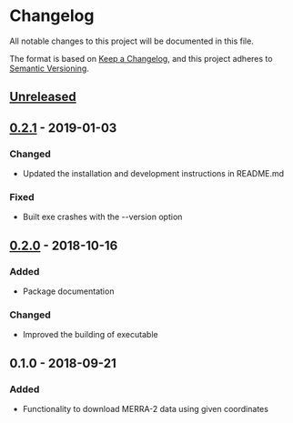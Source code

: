 # Changelog
All notable changes to this project will be documented in this file.

The format is based on [Keep a Changelog](https://keepachangelog.com/en/1.0.0/),
and this project adheres to [Semantic Versioning](https://semver.org/spec/v2.0.0.html).

## [Unreleased]

## [0.2.1] - 2019-01-03
### Changed
- Updated the installation and development instructions in README.md
### Fixed
- Built exe crashes with the --version option

## [0.2.0] - 2018-10-16
### Added
- Package documentation
### Changed
- Improved the building of executable

## 0.1.0 - 2018-09-21
### Added
- Functionality to download MERRA-2 data using given coordinates

[Unreleased]: https://github.com/Spine-project/MetReLoad/compare/v0.2.1...HEAD
[0.2.1]: https://github.com/Spine-project/MetReLoad/compare/v0.2.0...v0.2.1
[0.2.0]: https://github.com/Spine-project/MetReLoad/compare/v0.1.0...v0.2.0
